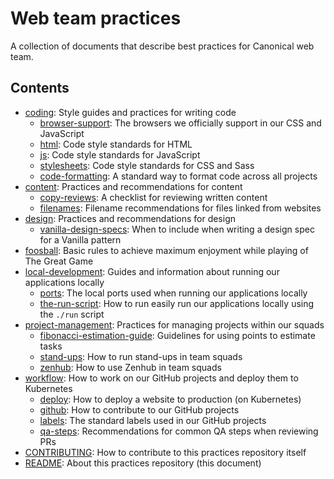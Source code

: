 # Web team practices

A collection of documents that describe best practices for Canonical web team.

## Contents

<!--
  This table of contents is edited manually.
  Please update it whenever you add, remove or move a document,
  and check and update it whenever you get the opportunity.
-->

- [coding](coding): Style guides and practices for writing code
  - [browser-support](coding/browser-support.md): The browsers we officially support in our CSS and JavaScript
  - [html](coding/html.md): Code style standards for HTML
  - [js](coding/js.md): Code style standards for JavaScript
  - [stylesheets](coding/stylesheets.md): Code style standards for CSS and Sass
  - [code-formatting](coding/code-formatting.md): A standard way to format code across all projects
- [content](content): Practices and recommendations for content
  - [copy-reviews](content/copy-reviews.md): A checklist for reviewing written content
  - [filenames](content/filenames.md): Filename recommendations for files linked from websites
- [design](design): Practices and recommendations for design
  - [vanilla-design-specs](design/vanilla-design-specs.md): When to include when writing a design spec for a Vanilla pattern
- [foosball](foosball.md): Basic rules to achieve maximum enjoyment while playing of The Great Game
- [local-development](local-development): Guides and information about running our applications locally
  - [ports](local-development/ports.md): The local ports used when running our applications locally
  - [the-run-script](local-development/the-run-script.md): How to run easily run our applications locally using the `./run` script
- [project-management](project-management): Practices for managing projects within our squads
  - [fibonacci-estimation-guide](project-management/fibonacci-estimation-guide.md): Guidelines for using points to estimate tasks
  - [stand-ups](project-management/stand-ups.md): How to run stand-ups in team squads
  - [zenhub](project-management/zenhub.md): How to use Zenhub in team squads
- [workflow](workflow): How to work on our GitHub projects and deploy them to Kubernetes
  - [deploy](workflow/deploy.md): How to deploy a website to production (on Kubernetes)
  - [github](workflow/github.md): How to contribute to our GitHub projects
  - [labels](workflow/labels.md): The standard labels used in our GitHub projects
  - [qa-steps](workflow/qa-steps.md): Recommendations for common QA steps when reviewing PRs
- [CONTRIBUTING](CONTRIBUTING.md): How to contribute to this practices repository itself
- [README](README.md): About this practices repository (this document)
